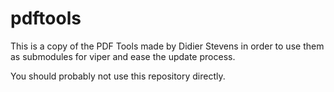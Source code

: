 pdftools
========

This is a copy of the PDF Tools made by Didier Stevens in order to use them as submodules for viper and ease the update process.

You should probably not use this repository directly.
